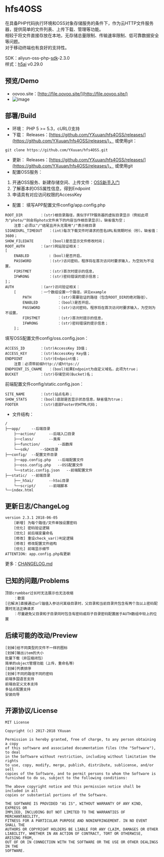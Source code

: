 # hfs4OSS
在具备PHP代码执行环境和OSS对象存储服务的条件下，作为云HTTP文件服务器，提供简单的文件列表、上传下载、管理等功能。  
相较于将文件直接存放在本地，无存储总量限制、传输速率限制、低可靠数据安全等问题。  
对于移动终端也有良好的支持性。  
  
SDK：aliyun-oss-php-[sdk](https://promotion.aliyun.com/ntms/act/ossdoclist.html)-2.3.0  
样式：[h5ai](https://larsjung.de/h5ai/) v0.29.0

## 预览/Demo
* oovoo.site：[http://file.oovoo.site/](http://file.oovoo.site/)
* ![image](https://yxuuan.github.io/hfs4oss-demo/v2.2.0.png)

## 部署/Build
* 环境：
PHP 5 >= 5.3，cURL()支持
* 下载：
Releases：[https://github.com/YXuuan/hfs4OSS/releases/](https://github.com/YXuuan/hfs4OSS/releases/)，
或使用git：
~~~
git clone https://github.com/YXuuan/hfs4OSS.git
~~~
* 更新：
Releases：[https://github.com/YXuuan/hfs4OSS/releases/](https://github.com/YXuuan/hfs4OSS/releases/)，
或使用git
* 配置OSS服务：
1. 开通OSS服务、新建存储空间、上传文件：[OSS新手入门](https://promotion.aliyun.com/ntms/ossedu2.html)
2. 了解基本的OSS属性信息，得到Endpoint
3. 申请具有对应访问权限的AccessKey
* 配置：
填写APP配置文件config/app.config.php
~~~
ROOT_DIR		：(str)根目录路径，类似于FTP服务器的虚拟目录显示（例如此项为"photo/"则会将photo文件夹下的内容当作根目录显示）。缺省值为空；
	注意：必须以"/"结尾且开头无需用"/"表示根目录
SIGNEDURL_TIMEOUT	：(int)每次下载文件时请求的签名URL有效期时长（秒）。缺省值：3600；
SHOW_FILEDATE		：(bool)是否显示文件修改时间；
ROOT_AUTH		：(arr)网站验证相关：
[
	ENABLED			:（bool)是否开启，
	PASSWORD		：(str)访问密码，程序将在首次访问时要求输入，为空则为不设置，	
	FIRSTMET		：(str)首次时提示的信息，
	IFWRONG			：(str)密码错误的提示信息；
]；
AUTH			：(arr)访问验证相关：
	[			：一个数组设置一个路径，详见example
		PATH			：(str)需要验证的路径（包含ROOT_DIR的绝对路径），
		ENABLED			：(bool)是否开启，
		PASSWORD		：(str)访问密码，程序将在首次访问时要求输入，为空则为不设置，	
		FIRSTMET		：(str)首次时提示的信息，
		IFWRONG			：(str)密码错误的提示信息；
	]；
~~~
填写OSS配置文件config/oss.config.json：
~~~
ACCESS_ID		：(str)AccessKey ID值；
ACCESS_KEY		：(str)AccessKey Key值；
ENDPOINT		：(str)Endpoint值；
	注意：必须带前缀http://或https://
ENDPOINT_IS_CNAME	：(bool)如果Endpoint为自定义域名，此项为true；
BUCKET			：(str)存储空间(Bucket)名；
~~~
前端配置文件config/static.config.json：
~~~
SITE_NAME		：(str)站点名称；
SHOW_STATS		：(bool)底部是否显示状态信息，缺省值为true；
FOOTER			：(str)底部Footer的HTML代码；
~~~
* 文件结构：
```
/
├──app/		--后端目录
	├──action/		--后端入口目录
	├──class/		--类库
	├──function/		--函数库
	└──sdk/		--SDK目录
├──config/	--配置文件目录
	├──app.config.php	--后端配置文件
	├──oss.config.php	--OSS配置文件
	└──static.config.json	--前端配置文件
├──static/	--前端目录
	├──_h5ai/		--h5ai目录
	└──script/		--前端脚本
└──index.html
```
## 更新日志/ChangeLog
```
version 2.3.1 2018-06-05
	[新增] 为每个路径/文件单独设置密码
	[优化] 密码验证逻辑
	[优化] 前后端变量命名
	[修改] 重设check_var()判定逻辑
	[修改] 修改配置文件结构
	[优化] 前端显示细节
ATTENTION: app.config.php有更新
```
更多：[CHANGELOG.md](https://github.com/YXuuan/hfs4OSS/blob/master/CHANGELOG.md)

## 已知的问题/Problems
```
顶部crumbbar过长时无法展示也无法收缩
	：歇菜
[已解决]直接通过url锚值入参访问某级目录时，父目录和当前目录共包含有两个及以上密码配置时无法正确请求
	：尽量避免父目录和子目录同时包含有密码或将子目录密码配置居于AUTH数组中较上的位置
```

## 后续可能的改动/Preview
```
[划掉]给不同类型的文件不一样的图标
[划掉]输出item的大小
批量下载（非压缩闭包）
简单的object管理功能（上传，重命名等）
[划掉]列表排序
[划掉]不同的路径不同的密码
前端多国语言支持
前端自定义文本支持
多站点配置支持
安装向导
```

## 开源协议/License
```
MIT License

Copyright (c) 2017-2018 YXuuan

Permission is hereby granted, free of charge, to any person obtaining a copy
of this software and associated documentation files (the "Software"), to deal
in the Software without restriction, including without limitation the rights
to use, copy, modify, merge, publish, distribute, sublicense, and/or sell
copies of the Software, and to permit persons to whom the Software is
furnished to do so, subject to the following conditions:

The above copyright notice and this permission notice shall be included in all
copies or substantial portions of the Software.

THE SOFTWARE IS PROVIDED "AS IS", WITHOUT WARRANTY OF ANY KIND, EXPRESS OR
IMPLIED, INCLUDING BUT NOT LIMITED TO THE WARRANTIES OF MERCHANTABILITY,
FITNESS FOR A PARTICULAR PURPOSE AND NONINFRINGEMENT. IN NO EVENT SHALL THE
AUTHORS OR COPYRIGHT HOLDERS BE LIABLE FOR ANY CLAIM, DAMAGES OR OTHER
LIABILITY, WHETHER IN AN ACTION OF CONTRACT, TORT OR OTHERWISE, ARISING FROM,
OUT OF OR IN CONNECTION WITH THE SOFTWARE OR THE USE OR OTHER DEALINGS IN THE
SOFTWARE.
```